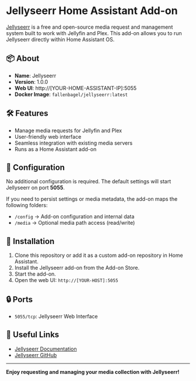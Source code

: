# Jellyseerr Home Assistant Add-on

[Jellyseerr](https://github.com/Fallenbagel/jellyseerr) is a free and open-source media request and management system built to work with Jellyfin and Plex. This add-on allows you to run Jellyseerr directly within Home Assistant OS.

## 📦 About

- **Name**: Jellyseerr
- **Version**: 1.0.0
- **Web UI**: http://[YOUR-HOME-ASSISTANT-IP]:5055
- **Docker Image**: `fallenbagel/jellyseerr:latest`

## 🛠 Features

- Manage media requests for Jellyfin and Plex
- User-friendly web interface
- Seamless integration with existing media servers
- Runs as a Home Assistant add-on

## 📁 Configuration

No additional configuration is required. The default settings will start Jellyseerr on port **5055**.

If you need to persist settings or media metadata, the add-on maps the following folders:

- `/config` → Add-on configuration and internal data
- `/media` → Optional media path access (read/write)

## 🚀 Installation

1. Clone this repository or add it as a custom add-on repository in Home Assistant.
2. Install the Jellyseerr add-on from the Add-on Store.
3. Start the add-on.
4. Open the web UI: `http://[YOUR-HOST]:5055`

## 🔒 Ports

- `5055/tcp`: Jellyseerr Web Interface

## 🧰 Useful Links

- [Jellyseerr Documentation](https://docs.jellyseerr.dev)
- [Jellyseerr GitHub](https://github.com/Fallenbagel/jellyseerr)

---

**Enjoy requesting and managing your media collection with Jellyseerr!**
